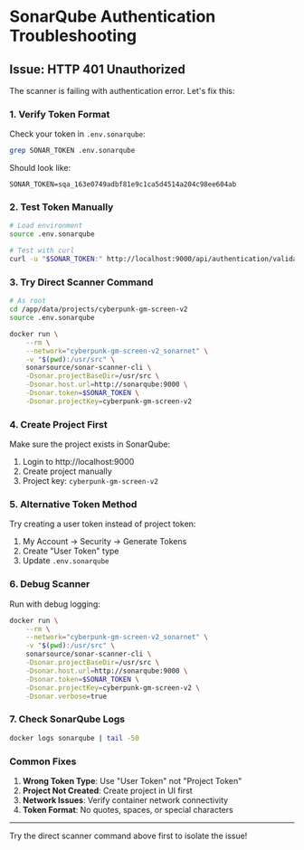 # SonarQube Authentication Troubleshooting

## Issue: HTTP 401 Unauthorized

The scanner is failing with authentication error. Let's fix this:

### 1. Verify Token Format

Check your token in `.env.sonarqube`:
```bash
grep SONAR_TOKEN .env.sonarqube
```

Should look like:
```
SONAR_TOKEN=sqa_163e0749adbf81e9c1ca5d4514a204c98ee604ab
```

### 2. Test Token Manually

```bash
# Load environment
source .env.sonarqube

# Test with curl
curl -u "$SONAR_TOKEN:" http://localhost:9000/api/authentication/validate
```

### 3. Try Direct Scanner Command

```bash
# As root
cd /app/data/projects/cyberpunk-gm-screen-v2
source .env.sonarqube

docker run \
    --rm \
    --network="cyberpunk-gm-screen-v2_sonarnet" \
    -v "$(pwd):/usr/src" \
    sonarsource/sonar-scanner-cli \
    -Dsonar.projectBaseDir=/usr/src \
    -Dsonar.host.url=http://sonarqube:9000 \
    -Dsonar.token=$SONAR_TOKEN \
    -Dsonar.projectKey=cyberpunk-gm-screen-v2
```

### 4. Create Project First

Make sure the project exists in SonarQube:
1. Login to http://localhost:9000
2. Create project manually
3. Project key: `cyberpunk-gm-screen-v2`

### 5. Alternative Token Method

Try creating a user token instead of project token:
1. My Account → Security → Generate Tokens
2. Create "User Token" type
3. Update `.env.sonarqube`

### 6. Debug Scanner

Run with debug logging:
```bash
docker run \
    --rm \
    --network="cyberpunk-gm-screen-v2_sonarnet" \
    -v "$(pwd):/usr/src" \
    sonarsource/sonar-scanner-cli \
    -Dsonar.projectBaseDir=/usr/src \
    -Dsonar.host.url=http://sonarqube:9000 \
    -Dsonar.token=$SONAR_TOKEN \
    -Dsonar.projectKey=cyberpunk-gm-screen-v2 \
    -Dsonar.verbose=true
```

### 7. Check SonarQube Logs

```bash
docker logs sonarqube | tail -50
```

### Common Fixes

1. **Wrong Token Type**: Use "User Token" not "Project Token"
2. **Project Not Created**: Create project in UI first
3. **Network Issues**: Verify container network connectivity
4. **Token Format**: No quotes, spaces, or special characters

---
Try the direct scanner command above first to isolate the issue!